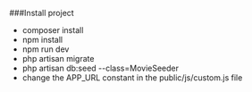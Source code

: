 ###Install project

* composer install
* npm install
* npm run dev
* php artisan migrate
* php artisan db:seed --class=MovieSeeder
* change the APP_URL constant in the public/js/custom.js file